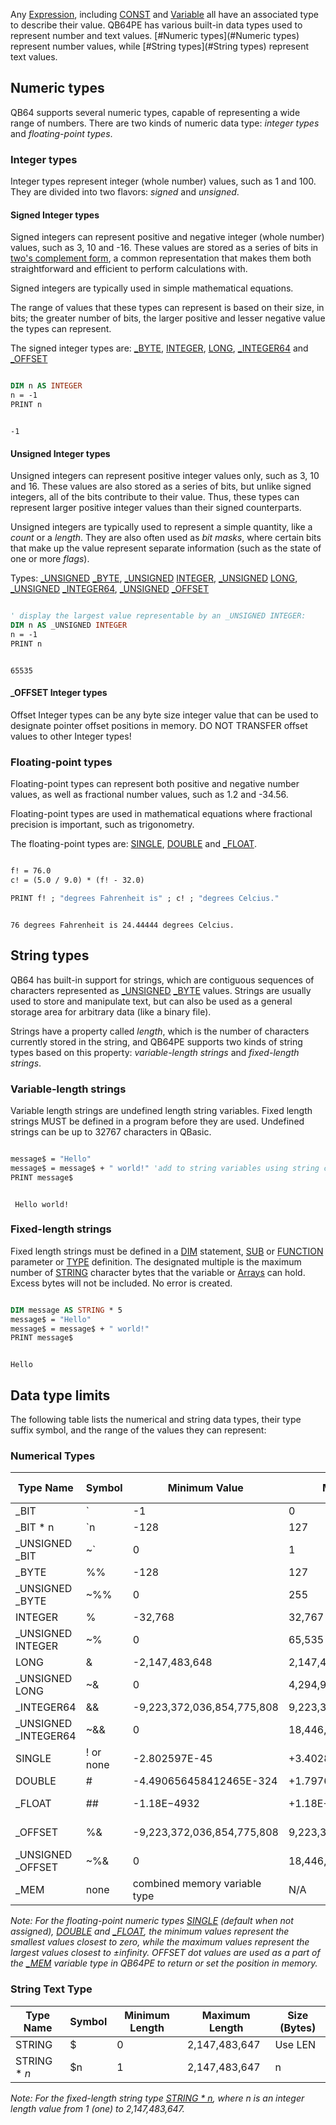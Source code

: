 Any [Expression](Expression), including [CONST](CONST) and [Variable](Variable) all have an associated type to describe their value. QB64PE has various built-in data types used to represent number and text values. [#Numeric types](#Numeric types) represent number values, while [#String types](#String types) represent text values.

## Numeric types

QB64 supports several numeric types, capable of representing a wide range of numbers. There are two kinds of numeric data type: *integer types* and *floating-point types*.

### Integer types

Integer types represent integer (whole number) values, such as 1 and 100. They are divided into two flavors: *signed* and *unsigned*.

#### Signed Integer types

Signed integers can represent positive and negative integer (whole number) values, such as 3, 10 and -16. These values are stored as a series of bits in [two's complement form](http://en.wikipedia.org/wiki/Two's_complement), a common representation that makes them both straightforward and efficient to perform calculations with.

Signed integers are typically used in simple mathematical equations.

The range of values that these types can represent is based on their size, in bits; the greater number of bits, the larger positive and lesser negative value the types can represent.

The signed integer types are: [_BYTE](_BYTE), [INTEGER](INTEGER), [LONG](LONG), [_INTEGER64](_INTEGER64) and [_OFFSET](_OFFSET)

```vb

DIM n AS INTEGER
n = -1
PRINT n

```

```text

-1

```

#### Unsigned Integer types

Unsigned integers can represent positive integer values only, such as 3, 10 and 16. These values are also stored as a series of bits, but unlike signed integers, all of the bits contribute to their value. Thus, these types can represent larger positive integer values than their signed counterparts.

Unsigned integers are typically used to represent a simple quantity, like a *count* or a *length*. They are also often used as *bit masks*, where certain bits that make up the value represent separate information (such as the state of one or more *flags*).

Types: [_UNSIGNED](_UNSIGNED) [_BYTE](_BYTE), [_UNSIGNED](_UNSIGNED) [INTEGER](INTEGER), [_UNSIGNED](_UNSIGNED) [LONG](LONG), [_UNSIGNED](_UNSIGNED) [_INTEGER64](_INTEGER64), [_UNSIGNED](_UNSIGNED) [_OFFSET](_OFFSET)

```vb

' display the largest value representable by an _UNSIGNED INTEGER:
DIM n AS _UNSIGNED INTEGER
n = -1
PRINT n

```

```text

65535

```

#### _OFFSET Integer types

Offset Integer types can be any byte size integer value that can be used to designate pointer offset positions in memory. DO NOT TRANSFER offset values to other Integer types!

### Floating-point types

Floating-point types can represent both positive and negative number values, as well as fractional number values, such as 1.2 and -34.56.

Floating-point types are used in mathematical equations where fractional precision is important, such as trigonometry.

The floating-point types are: [SINGLE](SINGLE), [DOUBLE](DOUBLE) and [_FLOAT](_FLOAT).

```vb

f! = 76.0
c! = (5.0 / 9.0) * (f! - 32.0)

PRINT f! ; "degrees Fahrenheit is" ; c! ; "degrees Celcius."

```

```text

76 degrees Fahrenheit is 24.44444 degrees Celcius.

```

## String types

QB64 has built-in support for strings, which are contiguous sequences of characters represented as [_UNSIGNED](_UNSIGNED) [_BYTE](_BYTE) values. Strings are usually used to store and manipulate text, but can also be used as a general storage area for arbitrary data (like a binary file).

Strings have a property called *length*, which is the number of characters currently stored in the string, and QB64PE supports two kinds of string types based on this property: *variable-length strings* and *fixed-length strings*.

### Variable-length strings

Variable length strings are undefined length string variables. Fixed length strings MUST be defined in a program before they are used. Undefined strings can be up to 32767 characters in QBasic. 

```vb

message$ = "Hello"
message$ = message$ + " world!" 'add to string variables using string concatenation only! 
PRINT message$

```

```text

 Hello world!

```

### Fixed-length strings

Fixed length strings must be defined in a [DIM](DIM) statement, [SUB](SUB) or [FUNCTION](FUNCTION) parameter or [TYPE](TYPE) definition. The designated multiple is the maximum number of [STRING](STRING) character bytes that the variable or [Arrays](Arrays) can hold. Excess bytes will not be included. No error is created.

```vb

DIM message AS STRING * 5
message$ = "Hello"
message$ = message$ + " world!"
PRINT message$

```

```text

Hello

```

## Data type limits

The following table lists the numerical and string data types, their type suffix symbol, and the range of the values they can represent:

### Numerical Types

| Type Name | Symbol | Minimum Value | Maximum Value | Size (Bytes) |
| --------- | ------ | ------------- | ------------- | ------------ |
| _BIT | ` | -1 | 0 | 1/8 |
| _BIT * n | `n | -128 | 127 | n/8 |
| _UNSIGNED _BIT | ~` | 0 | 1 | 1/8 |
| _BYTE | %% | -128 | 127 | 1 |
| _UNSIGNED _BYTE | ~%% | 0 | 255 | 1 |
| INTEGER | % | -32,768 | 32,767 | 2 |
| _UNSIGNED INTEGER | ~% | 0 | 65,535 | 2 |
| LONG | & | -2,147,483,648 | 2,147,483,647 | 4 |
| _UNSIGNED LONG | ~& | 0 | 4,294,967,295 | 4 |
| _INTEGER64 | && | -9,223,372,036,854,775,808 | 9,223,372,036,854,775,807 | 8 |
| _UNSIGNED _INTEGER64 | ~&& | 0 | 18,446,744,073,709,551,615 | 8 |
| SINGLE | ! or none | -2.802597E-45 | +3.402823E+38 | 4 |
| DOUBLE | # | -4.490656458412465E-324 | +1.797693134862310E+308 | 8 |
| _FLOAT | ## | -1.18E−4932 | +1.18E+4932 | 32 (10 used) |
| _OFFSET | %& | -9,223,372,036,854,775,808 | 9,223,372,036,854,775,807 | Use LEN |
| _UNSIGNED _OFFSET | ~%& | 0 | 18,446,744,073,709,551,615 | Use LEN |
| _MEM | none | combined memory variable type | N/A | Use LEN |

*Note: For the floating-point numeric types [SINGLE](SINGLE) (default when not assigned), [DOUBLE](DOUBLE) and [_FLOAT](_FLOAT), the minimum values represent the smallest values closest to zero, while the maximum values represent the largest values closest to ±infinity. OFFSET dot values are used as a part of the [_MEM](_MEM) variable type in QB64PE to return or set the position in memory.*

### String Text Type

| Type Name | Symbol | Minimum Length | Maximum Length | Size (Bytes) |
| --------- | ------ | -------------- | -------------- | ------------ |
| STRING | $ | 0 | 2,147,483,647 | Use LEN |
| STRING * *n* | $n | 1 | 2,147,483,647 | n |

*Note: For the fixed-length string type [STRING * n](STRING), where n is an integer length value from 1 (one) to 2,147,483,647.*
